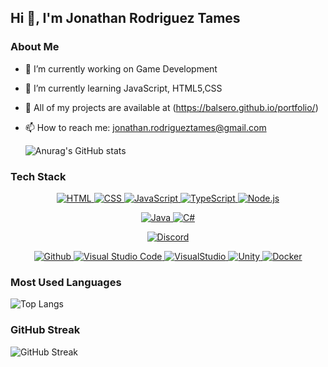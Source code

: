## Hi 👋, I'm Jonathan Rodriguez Tames

### About Me
- 🔭 I’m currently working on  Game Development
- 🌱 I’m currently learning JavaScript, HTML5,CSS
- 💼 All of my projects are available at (https://balsero.github.io/portfolio/)
- 📫 How to reach me: jonathan.rodrigueztames@gmail.com

  ![Anurag's GitHub stats](https://github-readme-stats.vercel.app/api?username=Balsero&show_icons=true&theme=radical)

### Tech Stack
<p align="center">
  <a href="https://www.w3schools.com/html/" target="_blank">
    <img src="https://img.icons8.com/?size=48&id=v8RpPQUwv0N8&format=png" alt="HTML"/>
  </a>
  <a href="https://www.w3schools.com/css/" target="_blank">
    <img src="https://img.icons8.com/?size=48&id=21278&format=png" alt="CSS"/>
  </a>
  <a href="https://www.javascript.com" target="_blank">
    <img src="https://img.icons8.com/?size=48&id=108784&format=png" alt="JavaScript"/>
  </a>
  <a href="https://www.typescriptlang.org/" target="_blank">
    <img src="https://img.icons8.com/?size=48&id=nCj4PvnCO0tZ&format=png" alt="TypeScript"/>
  </a>
  <a href="https://nodejs.org" target="_blank">
    <img src="https://img.icons8.com/?size=48&id=hsPbhkOH4FMe&format=png" alt="Node.js"/>
  </a>
</p>
<p align="center">
  <a href="https://www.java.com" target="_blank">
    <img src="https://img.icons8.com/?size=48&id=13679&format=png" alt="Java"/>
  </a>
  <a href="https://learn.microsoft.com/en-us/dotnet/csharp/" target="_blank">
    <img src="https://img.icons8.com/?size=48&id=55251&format=png" alt="C#"/>
  </a>
</p>
<p align="center">
  <a href="https://discord.com" target="_blank">
    <img src="https://img.icons8.com/?size=48&id=SAZw8WuWnQea&format=png" alt="Discord"/>
  </a>
</p>
<p align="center">
  <a href="https://github.com/" target="_blank">
    <img src="https://img.icons8.com/?size=48&id=bVGqATNwfhYq&format=png" alt="Github"/>
  </a>
  <a href="https://code.visualstudio.com/" target="_blank">
    <img src="https://img.icons8.com/?size=48&id=9OGIyU8hrxW5&format=png" alt="Visual Studio Code"/>
  </a>
  <a href="https://visualstudio.microsoft.com/" target="_blank">
    <img src="https://img.icons8.com/?size=48&id=y7WGoWNuIWac&format=png" alt="VisualStudio"/>
  </a>
  <a href="https://unity.com/" target="_blank">
    <img src="https://img.icons8.com/?size=48&id=IPzemd2v4Ubj&format=png" alt="Unity"/>
  </a>
   <a href="https://www.docker.com" target="_blank">
    <img src="https://img.icons8.com/?size=48&id=cdYUlRaag9G9&format=png" alt="Docker"/>
  </a>
</p>

### Most Used Languages
![Top Langs](https://github-readme-stats.vercel.app/api/top-langs/?username=Balsero&layout=compact&&theme=dracula)


### GitHub Streak
![GitHub Streak](https://github-readme-streak-stats.herokuapp.com/?user=Balsero&theme=dark)

